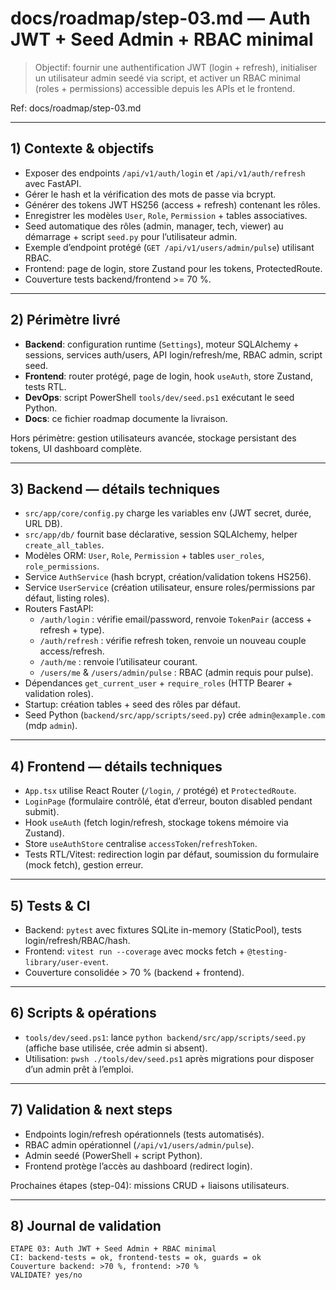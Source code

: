 # docs/roadmap/step-03.md — Auth JWT + Seed Admin + RBAC minimal

> Objectif: fournir une authentification JWT (login + refresh), initialiser un utilisateur admin seedé via script, et activer un RBAC minimal (roles + permissions) accessible depuis les APIs et le frontend.

Ref: docs/roadmap/step-03.md

---

## 1) Contexte & objectifs
- Exposer des endpoints `/api/v1/auth/login` et `/api/v1/auth/refresh` avec FastAPI.
- Gérer le hash et la vérification des mots de passe via bcrypt.
- Générer des tokens JWT HS256 (access + refresh) contenant les rôles.
- Enregistrer les modèles `User`, `Role`, `Permission` + tables associatives.
- Seed automatique des rôles (admin, manager, tech, viewer) au démarrage + script `seed.py` pour l’utilisateur admin.
- Exemple d’endpoint protégé (`GET /api/v1/users/admin/pulse`) utilisant RBAC.
- Frontend: page de login, store Zustand pour les tokens, ProtectedRoute.
- Couverture tests backend/frontend >= 70 %.

---

## 2) Périmètre livré
- **Backend**: configuration runtime (`Settings`), moteur SQLAlchemy + sessions, services auth/users, API login/refresh/me, RBAC admin, script seed.
- **Frontend**: router protégé, page de login, hook `useAuth`, store Zustand, tests RTL.
- **DevOps**: script PowerShell `tools/dev/seed.ps1` exécutant le seed Python.
- **Docs**: ce fichier roadmap documente la livraison.

Hors périmètre: gestion utilisateurs avancée, stockage persistant des tokens, UI dashboard complète.

---

## 3) Backend — détails techniques
- `src/app/core/config.py` charge les variables env (JWT secret, durée, URL DB).
- `src/app/db/` fournit base déclarative, session SQLAlchemy, helper `create_all_tables`.
- Modèles ORM: `User`, `Role`, `Permission` + tables `user_roles`, `role_permissions`.
- Service `AuthService` (hash bcrypt, création/validation tokens HS256).
- Service `UserService` (création utilisateur, ensure roles/permissions par défaut, listing roles).
- Routers FastAPI:
  - `/auth/login` : vérifie email/password, renvoie `TokenPair` (access + refresh + type).
  - `/auth/refresh` : vérifie refresh token, renvoie un nouveau couple access/refresh.
  - `/auth/me` : renvoie l’utilisateur courant.
  - `/users/me` & `/users/admin/pulse` : RBAC (admin requis pour pulse).
- Dépendances `get_current_user` + `require_roles` (HTTP Bearer + validation roles).
- Startup: création tables + seed des rôles par défaut.
- Seed Python (`backend/src/app/scripts/seed.py`) crée `admin@example.com` (mdp `admin`).

---

## 4) Frontend — détails techniques
- `App.tsx` utilise React Router (`/login`, `/` protégé) et `ProtectedRoute`.
- `LoginPage` (formulaire contrôlé, état d’erreur, bouton disabled pendant submit).
- Hook `useAuth` (fetch login/refresh, stockage tokens mémoire via Zustand).
- Store `useAuthStore` centralise `accessToken`/`refreshToken`.
- Tests RTL/Vitest: redirection login par défaut, soumission du formulaire (mock fetch), gestion erreur.

---

## 5) Tests & CI
- Backend: `pytest` avec fixtures SQLite in-memory (StaticPool), tests login/refresh/RBAC/hash.
- Frontend: `vitest run --coverage` avec mocks fetch + `@testing-library/user-event`.
- Couverture consolidée > 70 % (backend + frontend).

---

## 6) Scripts & opérations
- `tools/dev/seed.ps1`: lance `python backend/src/app/scripts/seed.py` (affiche base utilisée, crée admin si absent).
- Utilisation: `pwsh ./tools/dev/seed.ps1` après migrations pour disposer d’un admin prêt à l’emploi.

---

## 7) Validation & next steps
- Endpoints login/refresh opérationnels (tests automatisés).
- RBAC admin opérationnel (`/api/v1/users/admin/pulse`).
- Admin seedé (PowerShell + script Python).
- Frontend protège l’accès au dashboard (redirect login).

Prochaines étapes (step-04): missions CRUD + liaisons utilisateurs.

---

## 8) Journal de validation
```
ETAPE 03: Auth JWT + Seed Admin + RBAC minimal
CI: backend-tests = ok, frontend-tests = ok, guards = ok
Couverture backend: >70 %, frontend: >70 %
VALIDATE? yes/no
```

